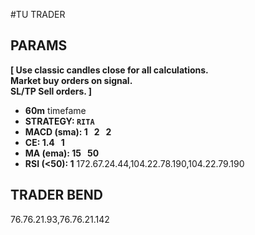 #TU TRADER

## PARAMS
**[ Use classic candles close for all calculations.\
Market buy orders on signal.\
SL/TP Sell orders. ]**
- **60m** timefame
- **STRATEGY: `RITA`**
- **MACD (sma): 1 &nbsp; 2 &nbsp; 2**
- **CE: 1.4 &nbsp; 1**
- **MA (ema): 15 &nbsp; 50**
- **RSI (<50): 1**
172.67.24.44,104.22.78.190,104.22.79.190
 
## TRADER BEND
76.76.21.93,76.76.21.142